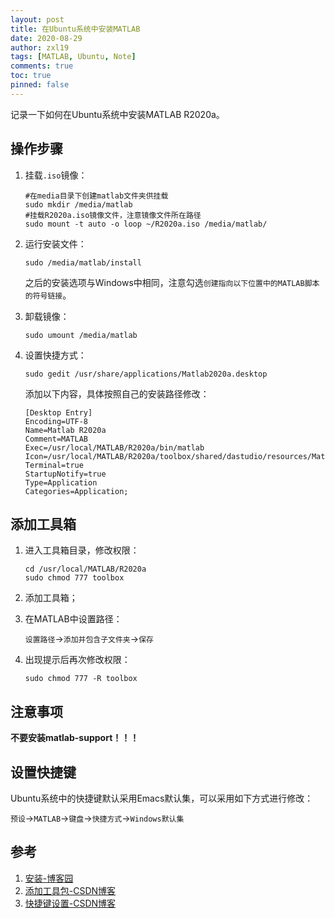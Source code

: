 ```yaml
---
layout: post
title: 在Ubuntu系统中安装MATLAB
date: 2020-08-29
author: zxl19
tags: [MATLAB, Ubuntu, Note]
comments: true
toc: true
pinned: false
---
```


记录一下如何在Ubuntu系统中安装MATLAB R2020a。

<!-- more -->

## 操作步骤

1. 挂载`.iso`镜像：

    ```shell
    #在media目录下创建matlab文件夹供挂载
    sudo mkdir /media/matlab
    #挂载R2020a.iso镜像文件，注意镜像文件所在路径
    sudo mount -t auto -o loop ~/R2020a.iso /media/matlab/
    ```

2. 运行安装文件：

    ```shell
    sudo /media/matlab/install
    ```

    之后的安装选项与Windows中相同，注意勾选`创建指向以下位置中的MATLAB脚本的符号链接`。

3. 卸载镜像：

    ```shell
    sudo umount /media/matlab
    ```

4. 设置快捷方式：

    ```shell
    sudo gedit /usr/share/applications/Matlab2020a.desktop
    ```

    添加以下内容，具体按照自己的安装路径修改：

    ```text
    [Desktop Entry]
    Encoding=UTF-8
    Name=Matlab R2020a
    Comment=MATLAB
    Exec=/usr/local/MATLAB/R2020a/bin/matlab
    Icon=/usr/local/MATLAB/R2020a/toolbox/shared/dastudio/resources/MatlabIcon.png
    Terminal=true
    StartupNotify=true
    Type=Application
    Categories=Application;
    ```

## 添加工具箱

1. 进入工具箱目录，修改权限：

    ```shell
    cd /usr/local/MATLAB/R2020a
    sudo chmod 777 toolbox
    ```

2. 添加工具箱；
3. 在MATLAB中设置路径：

    `设置路径`->`添加并包含子文件夹`->`保存`

4. 出现提示后再次修改权限：

    ```shell
    sudo chmod 777 -R toolbox
    ```

## 注意事项

**不要安装matlab-support！！！**

## 设置快捷键

Ubuntu系统中的快捷键默认采用Emacs默认集，可以采用如下方式进行修改：

`预设`->`MATLAB`->`键盘`->`快捷方式`->`Windows默认集`

## 参考

1. [安装-博客园](https://www.cnblogs.com/taoyuyeit/p/8823311.html)
2. [添加工具包-CSDN博客](https://blog.csdn.net/will_ye/article/details/79645447)
3. [快捷键设置-CSDN博客](https://blog.csdn.net/brandyzhaowei/article/details/7895298)
